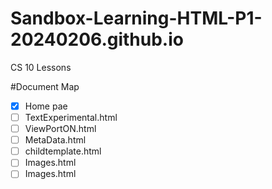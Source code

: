 # Sandbox-Learning-HTML-P1-20240206.github.io
CS 10 Lessons







#Document Map
-[x] Home pae
-[ ] TextExperimental.html
-[ ] ViewPortON.html
-[ ] MetaData.html
-[ ] childtemplate.html
-[ ] Images.html
-[ ] Images.html
